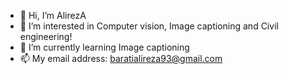 - 👋 Hi, I’m AlirezA
- 👀 I’m interested in Computer vision, Image captioning and Civil engineering!
- 🌱 I’m currently learning Image captioning 
- 📫 My email address: baratialireza93@gmail.com

<!---
BAlirezZA/BAlirezZA is a ✨ special ✨ repository because its `README.md` (this file) appears on your GitHub profile.
You can click the Preview link to take a look at your changes.
--->
